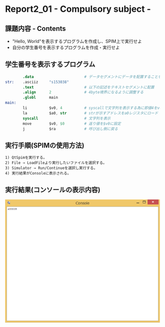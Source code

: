 # Report2_01 - Compulsory subject -

## 課題内容 - Contents
* "Hello, World"を表示するプログラムを作成し、SPIM上で実行せよ
* 自分の学生番号を表示するプログラムを作成・実行せよ

## 学生番号を表示するプログラム
```s
        .data                       # データセグメントにデータを配置することを示す
str:    .asciiz     "s153038"
        .text                       # 以下の記述をテキストセグメントに配置
        .align      2               # 4byte境界になるように調整する
        .globl      main
main:
        li          $v0, 4          # syscallで文字列を表示する為に即値4をv0レジスタにロード
        la          $a0, str        # strが示すアドレスをa0レジスタにロード
        syscall                     # 文字列を表示
        move        $v0, $0         # 返り値を$v0に設定
        j           $ra             # 呼び出し側に戻る
```

## 実行手順(SPIMの使用方法)
```txt
1) QtSpimを実行する。
2) File → LoadFileより実行したいファイルを選択する。
3) Simulator → Run/Continueを選択し実行する。
4) 実行結果がConsoleに表示される。
```

## 実行結果(コンソールの表示内容)

<img src="https://github.com/YoshitakaKido/University_Task/blob/master/Computer_Engineering_Laboratory/report2_01/result.png">

